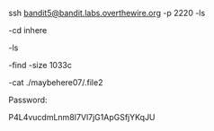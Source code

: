 ssh bandit5@bandit.labs.overthewire.org -p 2220
-ls

-cd inhere

-ls

-find -size 1033c

-cat ./maybehere07/.file2

Password:

P4L4vucdmLnm8I7Vl7jG1ApGSfjYKqJU
